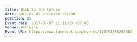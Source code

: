 ```yaml
---
title: Back to the Future
date: 2017-07-07 21:16:00 +07:00
position: 25
Event date: 2017-07-07 21:11:00 +07:00
Venue: Rafiki's
Event URL: https://www.facebook.com/events/110191866283081
---
```


